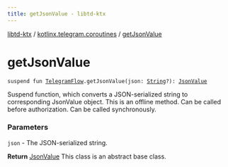 ```yaml
---
title: getJsonValue - libtd-ktx
---
```


[libtd-ktx](../index.html) / [kotlinx.telegram.coroutines](index.html) / [getJsonValue](./get-json-value.html)

# getJsonValue

`suspend fun `[`TelegramFlow`](../kotlinx.telegram.core/-telegram-flow/index.html)`.getJsonValue(json: `[`String`](https://kotlinlang.org/api/latest/jvm/stdlib/kotlin/-string/index.html)`?): `[`JsonValue`](https://tdlibx.github.io/td/docs/org/drinkless/td/libcore/telegram/TdApi.JsonValue.html)

Suspend function, which converts a JSON-serialized string to corresponding JsonValue object. This
is an offline method. Can be called before authorization. Can be called synchronously.

### Parameters

`json` - The JSON-serialized string.

**Return**
[JsonValue](https://tdlibx.github.io/td/docs/org/drinkless/td/libcore/telegram/TdApi.JsonValue.html) This class is an abstract base class.

